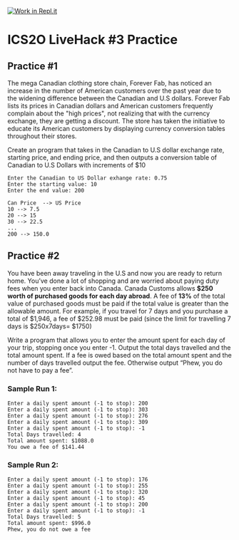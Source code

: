 [![Work in Repl.it](https://classroom.github.com/assets/work-in-replit-14baed9a392b3a25080506f3b7b6d57f295ec2978f6f33ec97e36a161684cbe9.svg)](https://classroom.github.com/online_ide?assignment_repo_id=3870283&assignment_repo_type=AssignmentRepo)
# ICS2O LiveHack #3 Practice


## Practice #1

The mega Canadian clothing store chain, Forever Fab, has noticed an increase in the number 
of American customers over the past year due to the widening difference between the Canadian 
and U.S dollars.  Forever Fab lists its prices in Canadian dollars and American customers 
frequently complain about the "high prices", not realizing that with the currency exchange, 
they are getting a discount.   The store has taken the initiative to educate its American 
customers by displaying currency conversion tables throughout their stores.

Create an program that takes in the Canadian to U.S dollar exchange rate, starting price, and ending price, and then outputs a conversion table of Canadian to U.S Dollars with increments of $10

```
Enter the Canadian to US Dollar exhange rate: 0.75
Enter the starting value: 10
Enter the end value: 200

Can Price  --> US Price
10 --> 7.5
20 --> 15
30 --> 22.5
...
200 --> 150.0
```

## Practice #2

You have been away traveling in the U.S and now you are ready to return home.  You’ve done a lot of shopping and are worried about paying duty fees when you enter back into Canada.  Canada Customs allows **$250 worth of purchased goods for each day abroad**.  A fee of **13%** of the total value of purchased goods must be paid if the total value is greater than the allowable amount.   For example, if you travel for 7 days and you purchase a total of $1,946, a fee of $252.98 must be paid (since the limit for travelling 7 days is $250x7days= $1750)

Write a program that allows you to enter the amount spent for each day of your trip, stopping once you enter -1.  Output the total days travelled and the total amount spent.  If a fee is owed based on the total amount spent and the number of days travelled output the fee.  Otherwise output “Phew, you do not have to pay a fee”.

### Sample Run 1:
```
Enter a daily spent amount (-1 to stop): 200
Enter a daily spent amount (-1 to stop): 303
Enter a daily spent amount (-1 to stop): 276
Enter a daily spent amount (-1 to stop): 309
Enter a daily spent amount (-1 to stop): -1
Total Days travelled: 4
Total amount spent: $1088.0
You owe a fee of $141.44
```

### Sample Run 2:
```
Enter a daily spent amount (-1 to stop): 176  
Enter a daily spent amount (-1 to stop): 255  
Enter a daily spent amount (-1 to stop): 320  
Enter a daily spent amount (-1 to stop): 45  
Enter a daily spent amount (-1 to stop): 200  
Enter a daily spent amount (-1 to stop): -1  
Total Days travelled: 5  
Total amount spent: $996.0  
Phew, you do not owe a fee  
```


